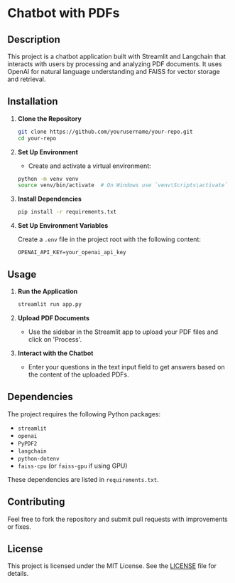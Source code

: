 # Chatbot with PDFs

## Description

This project is a chatbot application built with Streamlit and Langchain that interacts with users by processing and analyzing PDF documents. It uses OpenAI for natural language understanding and FAISS for vector storage and retrieval.

## Installation

1. **Clone the Repository**

   ```bash
   git clone https://github.com/yourusername/your-repo.git
   cd your-repo
   ```
2. **Set Up Environment**

   - Create and activate a virtual environment:

   ```bash
   python -m venv venv
   source venv/bin/activate  # On Windows use `venv\Scripts\activate`
   ```
3. **Install Dependencies**

   ```bash
   pip install -r requirements.txt
   ```
4. **Set Up Environment Variables**

   Create a `.env` file in the project root with the following content:

   ```env
   OPENAI_API_KEY=your_openai_api_key
   ```

## Usage

1. **Run the Application**

   ```bash
   streamlit run app.py
   ```
2. **Upload PDF Documents**

   - Use the sidebar in the Streamlit app to upload your PDF files and click on 'Process'.
3. **Interact with the Chatbot**

   - Enter your questions in the text input field to get answers based on the content of the uploaded PDFs.

## Dependencies

The project requires the following Python packages:

- `streamlit`
- `openai`
- `PyPDF2`
- `langchain`
- `python-dotenv`
- `faiss-cpu` (or `faiss-gpu` if using GPU)

These dependencies are listed in `requirements.txt`.

## Contributing

Feel free to fork the repository and submit pull requests with improvements or fixes.

## License

This project is licensed under the MIT License. See the [LICENSE](LICENSE) file for details.
